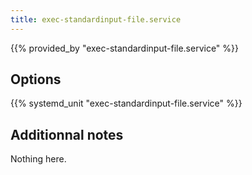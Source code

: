 ```yaml
---
title: exec-standardinput-file.service
---
```


{{% provided_by "exec-standardinput-file.service" %}}

## Options

{{% systemd_unit "exec-standardinput-file.service" %}}

## Additionnal notes

Nothing here.
